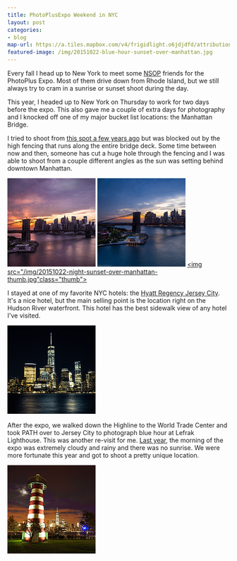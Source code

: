 ```yaml
---
title: PhotoPlusExpo Weekend in NYC
layout: post
categories:
- blog
map-url: https://a.tiles.mapbox.com/v4/frigidlight.o6jdjdfd/attribution,zoompan.html?access_token=pk.eyJ1IjoiZnJpZ2lkbGlnaHQiLCJhIjoiczg4X2VuYyJ9.yMtOhBeGB6hsQ5PogQT-_A#12/40.718/-74.019
featured-image: /img/20151022-blue-hour-sunset-over-manhattan.jpg
---
```


Every fall I head up to New York to meet some [NSOP](http://newschoolofphotography.com/content.php?r=2317-Photo-Expo-2015-wrap-up! "New School of Photography") friends for the PhotoPlus Expo. Most of them drive down from Rhode Island, but we still always try to cram in a sunrise or sunset shoot during the day.

This year, I headed up to New York on Thursday to work for two days before the expo. This also gave me a couple of extra days for photography and I knocked off one of my major bucket list locations: the Manhattan Bridge.

I tried to shoot from [this spot a few years ago](https://instagram.com/p/j-iwJsIfvZ/?taken-by=frigidlight) but was blocked out by the high fencing that runs along the entire bridge deck. Some time between now and then, someone has cut a huge hole through the fencing and I was able to shoot from a couple different angles as the sun was setting behind downtown Manhattan.

<a class="blog-thumb" href="/img/20151022-manhattan-bridge-sunset.jpg" data-featherlight=""><img src="/img/20151022-manhattan-bridge-sunset-thumb.jpg" class="thumb"></a>
<a class="blog-thumb" href="/img/20151022-blue-hour-sunset-over-manhattan.jpg" data-featherlight=""><img src="/img/20151022-blue-hour-sunset-over-manhattan-thumb.jpg" class="blog-thumb"></a>
<a class="blog-thumb" href="/img/20151022-night-sunset-over-manhattan.jpg" data-featherlight=""><img src="/img/20151022-night-sunset-over-manhattan-thumb.jpg"class="thumb"></a>

I stayed at one of my favorite NYC hotels: the <a href="http://jerseycity.hyatt.com/en/hotel/home.html">Hyatt Regency Jersey City</a>. It's a nice hotel, but the main selling point is the location right on the Hudson River waterfront. This hotel has the best sidewalk view of any hotel I've visited.

<a class="blog-thumb" href="/img/20151023-lower-manhattan-freedom-tower.jpg" data-featherlight=""><img src="/img/20151023-lower-manhattan-freedom-tower-thumb.jpg"></a>

After the expo, we walked down the Highline to the World Trade Center and took PATH over to Jersey City to photograph blue hour at Lefrak Lighthouse. This was another re-visit for me. <a href="https://www.instagram.com/p/u36-BkofrZ/">Last year</a>, the morning of the expo was extremely cloudy and rainy and there was no sunrise. We were more fortunate this year and got to shoot a pretty unique location.

<a class="blog-thumb" href="/img/20151024-lefrak-lighthouse-blue-hour.jpg" data-featherlight=""><img src="/img/20151024-lefrak-lighthouse-blue-hour-thumb.jpg"></a>
